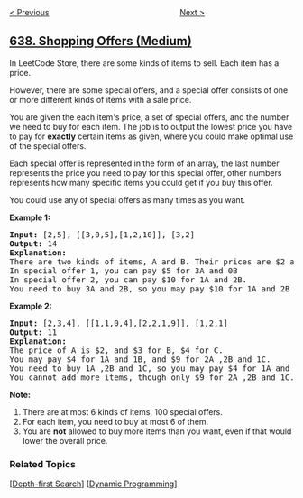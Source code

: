 <!--|This file generated by command(leetcode description); DO NOT EDIT.    |-->
<!--+----------------------------------------------------------------------+-->
<!--|@author    openset <openset.wang@gmail.com>                           |-->
<!--|@link      https://github.com/openset                                 |-->
<!--|@home      https://github.com/openset/leetcode                        |-->
<!--+----------------------------------------------------------------------+-->

[< Previous](https://github.com/openset/leetcode/tree/master/problems/average-of-levels-in-binary-tree "Average of Levels in Binary Tree")
　　　　　　　　　　　　　　　　
[Next >](https://github.com/openset/leetcode/tree/master/problems/decode-ways-ii "Decode Ways II")

## [638. Shopping Offers (Medium)](https://leetcode.com/problems/shopping-offers "大礼包")

<p>
In LeetCode Store, there are some kinds of items to sell. Each item has a price.
</p>

<p>
However, there are some special offers, and a special offer consists of one or more different kinds of items with a sale price.
</p>

<p>
You are given the each item's price, a set of special offers, and the number we need to buy for each item.
The job is to output the lowest price you have to pay for <b>exactly</b> certain items as given, where you could make optimal use of the special offers.
</p>

<p>
Each special offer is represented in the form of an array, the last number represents the price you need to pay for this special offer, other numbers represents how many specific items you could get if you buy this offer.
</p>

<p>You could use any of special offers as many times as you want.</p>

<p><b>Example 1:</b><br />
<pre>
<b>Input:</b> [2,5], [[3,0,5],[1,2,10]], [3,2]
<b>Output:</b> 14
<b>Explanation:</b> 
There are two kinds of items, A and B. Their prices are $2 and $5 respectively. 
In special offer 1, you can pay $5 for 3A and 0B
In special offer 2, you can pay $10 for 1A and 2B. 
You need to buy 3A and 2B, so you may pay $10 for 1A and 2B (special offer #2), and $4 for 2A.
</pre>
</p>

<p><b>Example 2:</b><br />
<pre>
<b>Input:</b> [2,3,4], [[1,1,0,4],[2,2,1,9]], [1,2,1]
<b>Output:</b> 11
<b>Explanation:</b> 
The price of A is $2, and $3 for B, $4 for C. 
You may pay $4 for 1A and 1B, and $9 for 2A ,2B and 1C. 
You need to buy 1A ,2B and 1C, so you may pay $4 for 1A and 1B (special offer #1), and $3 for 1B, $4 for 1C. 
You cannot add more items, though only $9 for 2A ,2B and 1C.
</pre>
</p>

<p><b>Note:</b><br />
<ol>
<li>There are at most 6 kinds of items, 100 special offers.</li>
<li>For each item, you need to buy at most 6 of them.</li>
<li>You are <b>not</b> allowed to buy more items than you want, even if that would lower the overall price.</li>
</ol>
</p>

### Related Topics
  [[Depth-first Search](https://github.com/openset/leetcode/tree/master/tag/depth-first-search/README.md)]
  [[Dynamic Programming](https://github.com/openset/leetcode/tree/master/tag/dynamic-programming/README.md)]
